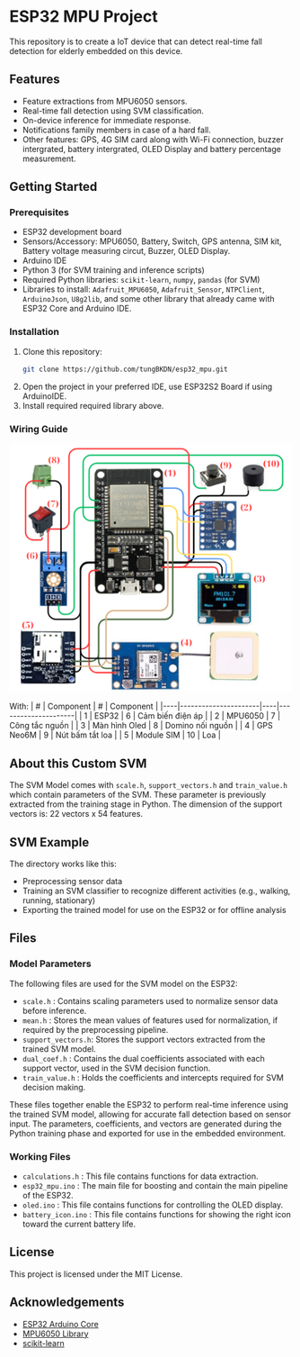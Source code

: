 # ESP32 MPU Project

This repository is to create a IoT device that can detect real-time fall detection for elderly embedded on this device.

## Features

- Feature extractions from MPU6050 sensors.
- Real-time fall detection using SVM classification.
- On-device inference for immediate response.
- Notifications family members in case of a hard fall.
- Other features: GPS, 4G SIM card along with Wi-Fi connection, buzzer intergrated, battery intergrated, OLED Display and battery percentage measurement.

## Getting Started

### Prerequisites

- ESP32 development board
- Sensors/Accessory: MPU6050, Battery, Switch, GPS antenna, SIM kit, Battery voltage measuring circut, Buzzer, OLED Display.
- Arduino IDE
- Python 3 (for SVM training and inference scripts)
- Required Python libraries: `scikit-learn`, `numpy`, `pandas` (for SVM)
- Libraries to install: `Adafruit_MPU6050`, `Adafruit_Sensor`, `NTPClient`, `ArduinoJson`, `U8g2lib`, and some other library that already came with ESP32 Core and Arduino IDE.


### Installation

1. Clone this repository:
   ```bash
   git clone https://github.com/tungBKDN/esp32_mpu.git
   ```
2. Open the project in your preferred IDE, use ESP32S2 Board if using ArduinoIDE.
3. Install required required library above.

### Wiring Guide
![Wiring Guide](./WiringGuide.png)

With:
| #  | Component            | #  | Component           |
|----|----------------------|----|---------------------|
| 1  | ESP32                | 6  | Cảm biến điện áp    |
| 2  | MPU6050              | 7  | Công tắc nguồn      |
| 3  | Màn hình Oled        | 8  | Domino nối nguồn    |
| 4  | GPS Neo6M            | 9  | Nút bấm tắt loa     |
| 5  | Module SIM           | 10 | Loa                 |


## About this Custom SVM
The SVM Model comes with `scale.h`, `support_vectors.h` and `train_value.h` which contain parameters of the SVM. These parameter is previously extracted from the training stage in Python.
The dimension of the support vectors is: 22 vectors x 54 features.

## SVM Example

The directory works like this:
- Preprocessing sensor data
- Training an SVM classifier to recognize different activities (e.g., walking, running, stationary)
- Exporting the trained model for use on the ESP32 or for offline analysis

## Files

### Model Parameters
The following files are used for the SVM model on the ESP32:
- `scale.h`          : Contains scaling parameters used to normalize sensor data before inference.
- `mean.h`           : Stores the mean values of features used for normalization, if required by the preprocessing pipeline.
- `support_vectors.h`: Stores the support vectors extracted from the trained SVM model.
- `dual_coef.h`      : Contains the dual coefficients associated with each support vector, used in the SVM decision function.
- `train_value.h`    : Holds the coefficients and intercepts required for SVM decision making.

These files together enable the ESP32 to perform real-time inference using the trained SVM model, allowing for accurate fall detection based on sensor input.
The parameters, coefficients, and vectors are generated during the Python training phase and exported for use in the embedded environment.

### Working Files
- `calculations.h`   : This file contains functions for data extraction.
- `esp32_mpu.ino`    : The main file for boosting and contain the main pipeline of the ESP32.
- `oled.ino`         : This file contains functions for controlling the OLED display.
- `battery_icon.ino` : This file contains functions for showing the right icon toward the current battery life.

## License

This project is licensed under the MIT License.

## Acknowledgements

- [ESP32 Arduino Core](https://github.com/espressif/arduino-esp32)
- [MPU6050 Library](https://github.com/jrowberg/i2cdevlib)
- [scikit-learn](https://scikit-learn.org/)
